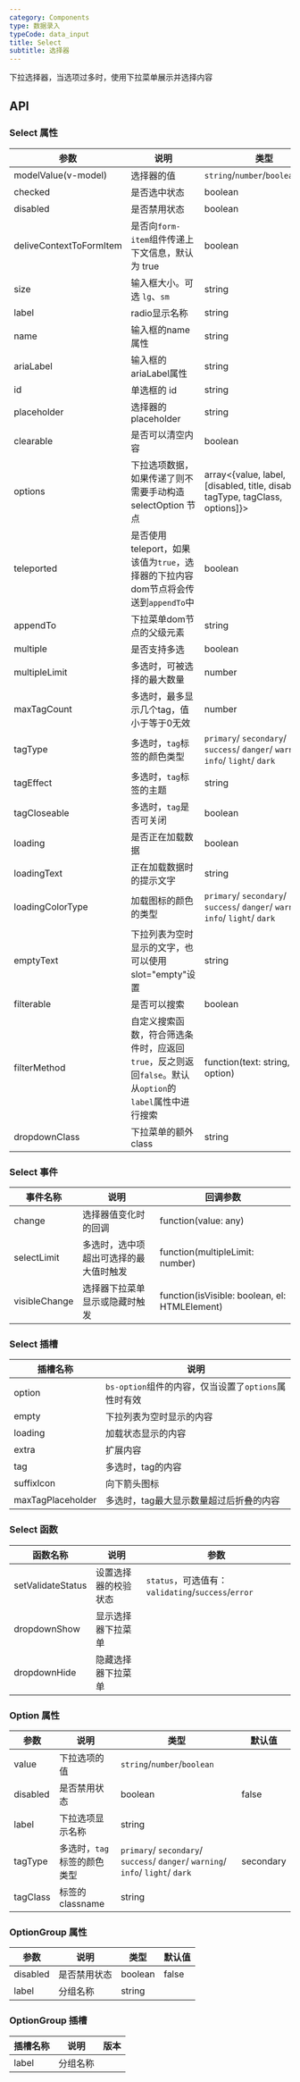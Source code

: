 ```yaml
---
category: Components
type: 数据录入
typeCode: data_input
title: Select
subtitle: 选择器
---
```


下拉选择器，当选项过多时，使用下拉菜单展示并选择内容

## API

### Select 属性

| 参数                      | 说明                                                                | 类型                                                                             | 默认值       |
|-------------------------|-------------------------------------------------------------------|--------------------------------------------------------------------------------|-----------|
| modelValue(v-model)     | 选择器的值                                                             | `string`/`number`/`boolean`/`array`                                            |           |
| checked                 | 是否选中状态                                                            | boolean                                                                        | false     |
| disabled                | 是否禁用状态                                                            | boolean                                                                        | false     |
| deliveContextToFormItem | 是否向`form-item`组件传递上下文信息，默认为 true                                  | boolean                                                                        | true      |
| size                    | 输入框大小。可选 `lg`、`sm`                                                | string                                                                         |        |
| label                   | radio显示名称                                                         | string                                                                         |           |     |
| name                    | 输入框的name属性                                                        | string                                                                         |           |     |
| ariaLabel               | 输入框的ariaLabel属性                                                   | string                                                                         |           |     |
| id                      | 单选框的 id                                                           | string                                                                         |           |
| placeholder             | 选择器的placeholder                                                   | string                                                                         |           |
| clearable               | 是否可以清空内容                                                          | boolean                                                                        | false     |
| options                 | 下拉选项数据，如果传递了则不需要手动构造 selectOption 节点                              | array<{value, label, [disabled, title, disabled, tagType, tagClass, options]}> |           |
| teleported              | 是否使用 teleport，如果该值为`true`，选择器的下拉内容dom节点将会传送到`appendTo`中           | boolean                                                                        | false     |
| appendTo                | 下拉菜单dom节点的父级元素                                                    | string                                                                         | body      |
| multiple                | 是否支持多选                                                            | boolean                                                                        | false     |
| multipleLimit           | 多选时，可被选择的最大数量                                                     | number                                                                         |           |
| maxTagCount             | 多选时，最多显示几个tag，值小于等于0无效                                            | number                                                                         | 0         |
| tagType                 | 多选时，`tag`标签的颜色类型                                                  |    `primary`/ `secondary`/ `success`/ `danger`/ `warning`/ `info`/ `light`/ `dark`         | secondary |
| tagEffect                | 多选时，`tag`标签的主题                                                    | string                                                                         | light     |
| tagCloseable             | 多选时，`tag`是否可关闭                                                    | boolean                                                                        | true      |
| loading                 | 是否正在加载数据                                                          | boolean                                                                        | false     |
| loadingText             | 正在加载数据时的提示文字                                                      | string                                                                         | 加载中...    |
| loadingColorType        | 加载图标的颜色的类型                                                        | `primary`/ `secondary`/ `success`/ `danger`/ `warning`/ `info`/ `light`/ `dark`     | 加载中...    |
| emptyText               | 下拉列表为空时显示的文字，也可以使用slot="empty"设置                                  | string                                                                         | 无数据       |
| filterable              | 是否可以搜索                                                            | boolean                                                                        | false     |
| filterMethod            | 自定义搜索函数，符合筛选条件时，应返回`true`，反之则返回`false`。默认从`option`的`label`属性中进行搜索 | function(text: string, option: option)                                         |           |
| dropdownClass            | 下拉菜单的额外class                                                      | string                                                                         |           |


### Select 事件

| 事件名称   | 说明                  | 回调参数                                 |
|--------|---------------------|--------------------------------------|
| change | 选择器值变化时的回调          | function(value: any)                 | 
| selectLimit | 多选时，选中项超出可选择的最大值时触发 | function(multipleLimit: number)      |
| visibleChange | 选择器下拉菜单显示或隐藏时触发     | function(isVisible: boolean, el: HTMLElement) |

### Select 插槽

| 插槽名称    | 说明                                   |
|---------|--------------------------------------|
| option  | `bs-option`组件的内容，仅当设置了`options`属性时有效 |
| empty   | 下拉列表为空时显示的内容                         |
| loading | 加载状态显示的内容                            |
| extra   | 扩展内容                                 |
| tag     | 多选时，tag的内容                           |
| suffixIcon     | 向下箭头图标                               |
| maxTagPlaceholder     | 多选时，tag最大显示数量超过后折叠的内容                |


### Select 函数

| 函数名称       | 说明         | 参数                                           |
|------------|------------|----------------------------------------------|
| setValidateStatus     | 设置选择器的校验状态 | `status`，可选值有：`validating`/`success`/`error` |
| dropdownShow     | 显示选择器下拉菜单  |                                              | 
| dropdownHide     | 隐藏选择器下拉菜单  |                                              |


### Option 属性

| 参数           | 说明               | 类型                                                                             | 默认值       |
|--------------|------------------|--------------------------------------------------------------------------------|-----------|
| value        | 下拉选项的值           | `string`/`number`/`boolean`                                            |           |
| disabled     | 是否禁用状态           | boolean                                                                        | false     |
| label        | 下拉选项显示名称        | string                                                                         |           |     |
| tagType      | 多选时，`tag`标签的颜色类型 |    `primary`/ `secondary`/ `success`/ `danger`/ `warning`/ `info`/ `light`/ `dark`         | secondary |
| tagClass     | 标签的classname     | string                                                                         |

### OptionGroup 属性

| 参数           | 说明     | 类型          | 默认值       |
|--------------|--------|-------------|-----------|
| disabled     | 是否禁用状态 | boolean     | false     |
| label        | 分组名称   | string      |           |     |

### OptionGroup 插槽

| 插槽名称    | 说明   | 版本  |
|---------|------|-----|
| label  | 分组名称 |     |
